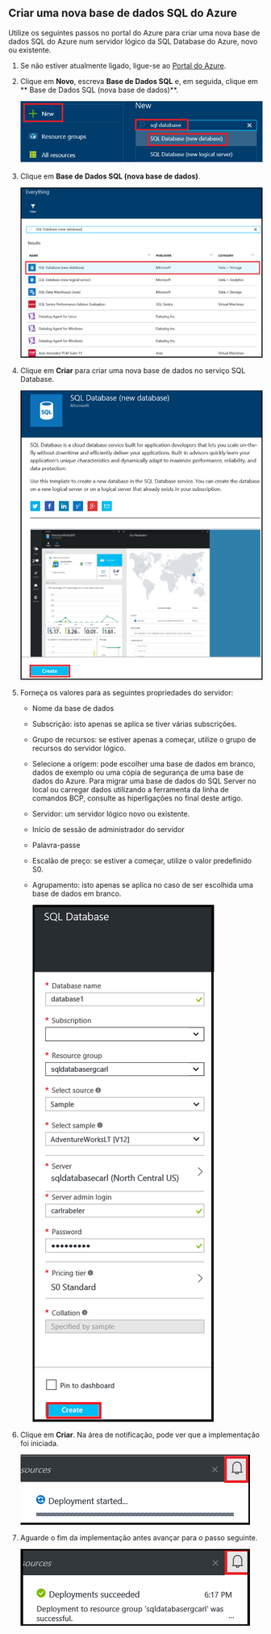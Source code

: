 
<!--
includes/sql-database-create-new-database-portal.md

Latest Freshness check:  2016-04-11 , carlrab.

As of circa 2016-04-11, the following topics might include this include:
articles/sql-database/sql-database-get-started-tutorial.md

-->
## Criar uma nova base de dados SQL do Azure
Utilize os seguintes passos no portal do Azure para criar uma nova base de dados SQL do Azure num servidor lógico da SQL Database do Azure, novo ou existente.

1. Se não estiver atualmente ligado, ligue-se ao [Portal do Azure](http://portal.azure.com).
2. Clique em **Novo**, escreva **Base de Dados SQL** e, em seguida, clique em ** Base de Dados SQL (nova base de dados)**.
   
     ![Nova base de dados](./media/sql-database-create-new-database-portal/sql-database-create-new-database-portal-1.png)
3. Clique em **Base de Dados SQL (nova base de dados)**.
   
     ![Nova base de dados](./media/sql-database-create-new-database-portal/sql-database-create-new-database-portal-2.png)
4. Clique em **Criar** para criar uma nova base de dados no serviço SQL Database.
   
     ![Nova base de dados](./media/sql-database-create-new-database-portal/sql-database-create-new-database-portal-3.png)
5. Forneça os valores para as seguintes propriedades do servidor:
   
   * Nome da base de dados
   * Subscrição: isto apenas se aplica se tiver várias subscrições.
   * Grupo de recursos: se estiver apenas a começar, utilize o grupo de recursos do servidor lógico.
   * Selecione a origem: pode escolher uma base de dados em branco, dados de exemplo ou uma cópia de segurança de uma base de dados do Azure. Para migrar uma base de dados do SQL Server no local ou carregar dados utilizando a ferramenta da linha de comandos BCP, consulte as hiperligações no final deste artigo.
   * Servidor: um servidor lógico novo ou existente.
   * Início de sessão de administrador do servidor
   * Palavra-passe
   * Escalão de preço: se estiver a começar, utilize o valor predefinido S0.
   * Agrupamento: isto apenas se aplica no caso de ser escolhida uma base de dados em branco.
     
        ![New database](./media/sql-database-create-new-database-portal/sql-database-create-new-database-portal-4.png)
6. Clique em **Criar**. Na área de notificação, pode ver que a implementação foi iniciada.
   
    ![Nova base de dados](./media/sql-database-create-new-database-portal/sql-database-create-new-database-portal-5.png)
7. Aguarde o fim da implementação antes avançar para o passo seguinte.
   
     ![Nova base de dados](./media/sql-database-create-new-database-portal/sql-database-create-new-database-portal-6.png)

<!--HONumber=sep16_HO1-->



